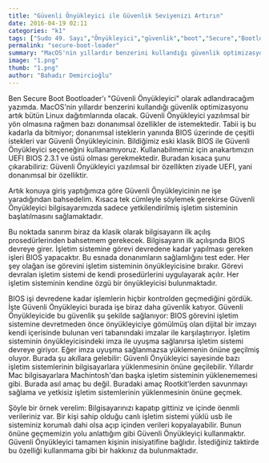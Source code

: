 ```yaml
---
title: "Güvenli Önyükleyici ile Güvenlik Seviyenizi Artırın"
date: 2016-04-19 02:11
categories: "k1"
tags: ["Sudo 49. Sayı","Önyükleyici","güvenlik","boot","Secure","Bootloader"]
permalink: "secure-boot-loader"
summary: "MacOS'nin yıllardır benzerini kullandığı güvenlik optimizasyonu artık bütün Linux dağıtımlarında olacak."
image: "1.png"
thumb: "1.png"
author: "Bahadır Demircioğlu"
---
```




Ben Secure Boot Bootloader'ı "Güvenli Önyükleyici" olarak adlandıracağım yazımda. MacOS'nin yıllardır benzerini kullandığı güvenlik optimizasyonu artık bütün Linux dağıtımlarında olacak. Güvenli Önyükleyici yazılımsal bir yön olmasına rağmen bazı donanımsal özellikler de istemektedir. Tabii iş bu kadarla da bitmiyor; donanımsal isteklerin yanında BIOS üzerinde de çeşitli istekleri var Güvenli Önyükleyicinin. Bildiğimiz eski klasik BIOS ile Güvenli Önyükleyici seçeneğini kullanamıyoruz. Kullanabilmemiz için anakartımızın UEFI BIOS 2.3.1 ve üstü olması gerekmektedir. Buradan kısaca şunu çıkarabiliriz: Güvenli Önyükleyici yazılımsal bir özellikten ziyade UEFI, yani donanımsal bir özelliktir.

Artık konuya giriş yaptığımıza göre Güvenli Önyükleyicinin ne işe yaradığından bahsedelim. Kısaca tek cümleyle söylemek gerekirse Güvenli Önyükleyici bilgisayarımızda sadece yetkilendirilmiş işletim sisteminin başlatılmasını sağlamaktadır.

Bu noktada sanırım biraz da klasik olarak bilgisayarın ilk açılış prosedürlerinden bahsetmem gerekecek. Bilgisayarın ilk açılışında BIOS devreye girer. İşletim sistemine görevi devredene kadar yapılması gereken işleri BIOS yapacaktır. Bu esnada donanımların sağlamlığını test eder. Her şey olağan ise görevini işletim sisteminin önyükleyicisine bırakır. Görevi devralan işletim sistemi de kendi prosedürlerini uygulayarak açılır. Her işletim sisteminin kendine özgü bir önyükleyicisi bulunmaktadır.

BIOS işi devredene kadar işlemlerin hiçbir kontrolden geçmediğini gördük. İşte Güvenli Önyükleyici burada işe biraz daha güvenlik katıyor. Güvenli Önyükleyicide bu güvenlik şu şekilde sağlanıyor: BIOS görevini işletim sistemine devretmeden önce önyükleyiciye gömülmüş olan dijital bir imzayı kendi içerisinde bulunan veri tabanındaki imzalar ile karşılaştırıyor. İşletim sisteminin önyükleyicisindeki imza ile uyuşma sağlanırsa işletim sistemi devreye giriyor. Eğer imza uyuşma sağlanmazsa yüklemenin önüne geçilmiş oluyor. Burada şu akıllara gelebilir: Güvenli Önyükleyici sayesinde bazı işletim sistemlerinin bilgisayarlara yüklenmesinin önüne geçilebilir. Yıllardır Mac bilgisayarlara Machintosh'dan başka işletim sisteminin yüklenememesi gibi. Burada asıl amaç bu değil. Buradaki amaç Rootkit'lerden savunmayı sağlama ve yetkisiz işletim sistemlerinin yüklenmesinin önüne geçmek.

Şöyle bir örnek verelim: Bilgisayarınızı kapatıp gittiniz ve içinde öenmli verileriniz var. Bir kişi sahip olduğu canlı işletim sistemi yüklü usb ile sisteminiz korumalı dahi olsa açıp içinden verileri kopyalayabilir. Bunun önüne geçmemizin yolu anlattığım gibi Güvenli Önyükleyici kullanmaktır. Güvenli Önyükleyici tamamen kişinin inisiyatifine bağlıdır. İstediğiniz taktirde bu özelliği kullanmama gibi bir hakkınız da bulunmaktadır.
